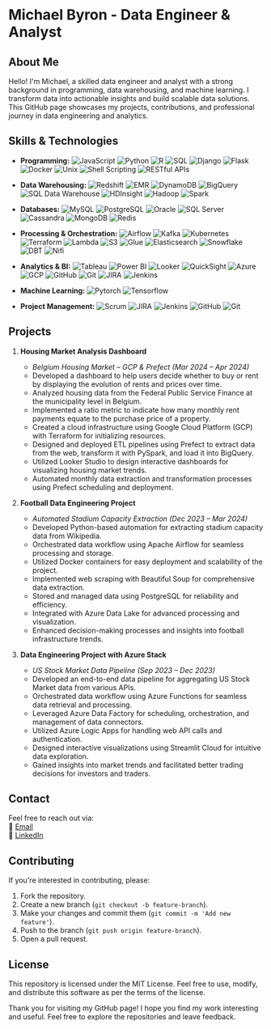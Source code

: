 

# Michael Byron - Data Engineer & Analyst

## About Me
Hello! I'm Michael, a skilled data engineer and analyst with a strong background in programming, data warehousing, and machine learning. I transform data into actionable insights and build scalable data solutions. This GitHub page showcases my projects, contributions, and professional journey in data engineering and analytics.

## Skills & Technologies
- **Programming:** ![JavaScript](https://img.shields.io/badge/-JavaScript-yellow) ![Python](https://img.shields.io/badge/-Python-blue) ![R](https://img.shields.io/badge/-R-blue) ![SQL](https://img.shields.io/badge/-SQL-lightgrey) ![Django](https://img.shields.io/badge/-Django-green) ![Flask](https://img.shields.io/badge/-Flask-black) ![Docker](https://img.shields.io/badge/-Docker-blue) ![Unix](https://img.shields.io/badge/-Unix-blue) ![Shell Scripting](https://img.shields.io/badge/-Shell_Scripting-yellowgreen) ![RESTful APIs](https://img.shields.io/badge/-RESTful_APIs-orange)

- **Data Warehousing:** ![Redshift](https://img.shields.io/badge/-Redshift-red) ![EMR](https://img.shields.io/badge/-EMR-green) ![DynamoDB](https://img.shields.io/badge/-DynamoDB-blue) ![BigQuery](https://img.shields.io/badge/-BigQuery-blue) ![SQL Data Warehouse](https://img.shields.io/badge/-SQL_Data_Warehouse-blue) ![HDInsight](https://img.shields.io/badge/-HDInsight-blue) ![Hadoop](https://img.shields.io/badge/-Hadoop-yellow) ![Spark](https://img.shields.io/badge/-Spark-orange)

- **Databases:** ![MySQL](https://img.shields.io/badge/-MySQL-blue) ![PostgreSQL](https://img.shields.io/badge/-PostgreSQL-blue) ![Oracle](https://img.shields.io/badge/-Oracle-red) ![SQL Server](https://img.shields.io/badge/-SQL_Server-red) ![Cassandra](https://img.shields.io/badge/-Cassandra-blue) ![MongoDB](https://img.shields.io/badge/-MongoDB-green) ![Redis](https://img.shields.io/badge/-Redis-red)

- **Processing & Orchestration:** ![Airflow](https://img.shields.io/badge/-Airflow-blue) ![Kafka](https://img.shields.io/badge/-Kafka-black) ![Kubernetes](https://img.shields.io/badge/-Kubernetes-blue) ![Terraform](https://img.shields.io/badge/-Terraform-purple) ![Lambda](https://img.shields.io/badge/-Lambda-orange) ![S3](https://img.shields.io/badge/-S3-red) ![Glue](https://img.shields.io/badge/-Glue-blue) ![Elasticsearch](https://img.shields.io/badge/-Elasticsearch-blue) ![Snowflake](https://img.shields.io/badge/-Snowflake-lightblue) ![DBT](https://img.shields.io/badge/-DBT-blue) ![Nifi](https://img.shields.io/badge/-Nifi-yellow)

- **Analytics & BI:** ![Tableau](https://img.shields.io/badge/-Tableau-blue) ![Power BI](https://img.shields.io/badge/-Power_BI-yellow) ![Looker](https://img.shields.io/badge/-Looker-blue) ![QuickSight](https://img.shields.io/badge/-QuickSight-blue) ![Azure](https://img.shields.io/badge/-Azure-blue) ![GCP](https://img.shields.io/badge/-GCP-red) ![GitHub](https://img.shields.io/badge/-GitHub-black) ![Git](https://img.shields.io/badge/-Git-red) ![JIRA](https://img.shields.io/badge/-JIRA-blue) ![Jenkins](https://img.shields.io/badge/-Jenkins-red)

- **Machine Learning:** ![Pytorch](https://img.shields.io/badge/-Pytorch-orange) ![Tensorflow](https://img.shields.io/badge/-Tensorflow-orange)

- **Project Management:** ![Scrum](https://img.shields.io/badge/-Scrum-blue) ![JIRA](https://img.shields.io/badge/-JIRA-blue) ![Jenkins](https://img.shields.io/badge/-Jenkins-red) ![GitHub](https://img.shields.io/badge/-GitHub-black) ![Git](https://img.shields.io/badge/-Git-red)

## Projects
1. **Housing Market Analysis Dashboard**  
   - *Belgium Housing Market – GCP & Prefect (Mar 2024 – Apr 2024)*
   - Developed a dashboard to help users decide whether to buy or rent by displaying the evolution of rents and prices over time.
   - Analyzed housing data from the Federal Public Service Finance at the municipality level in Belgium.
   - Implemented a ratio metric to indicate how many monthly rent payments equate to the purchase price of a property.
   - Created a cloud infrastructure using Google Cloud Platform (GCP) with Terraform for initializing resources.
   - Designed and deployed ETL pipelines using Prefect to extract data from the web, transform it with PySpark, and load it into BigQuery.
   - Utilized Looker Studio to design interactive dashboards for visualizing housing market trends.
   - Automated monthly data extraction and transformation processes using Prefect scheduling and deployment.

2. **Football Data Engineering Project**  
   - *Automated Stadium Capacity Extraction (Dec 2023 – Mar 2024)*
   - Developed Python-based automation for extracting stadium capacity data from Wikipedia.
   - Orchestrated data workflow using Apache Airflow for seamless processing and storage.
   - Utilized Docker containers for easy deployment and scalability of the project.
   - Implemented web scraping with Beautiful Soup for comprehensive data extraction.
   - Stored and managed data using PostgreSQL for reliability and efficiency.
   - Integrated with Azure Data Lake for advanced processing and visualization.
   - Enhanced decision-making processes and insights into football infrastructure trends.

3. **Data Engineering Project with Azure Stack**  
   - *US Stock Market Data Pipeline (Sep 2023 – Dec 2023)*
   - Developed an end-to-end data pipeline for aggregating US Stock Market data from various APIs.
   - Orchestrated data workflow using Azure Functions for seamless data retrieval and processing.
   - Leveraged Azure Data Factory for scheduling, orchestration, and management of data connectors.
   - Utilized Azure Logic Apps for handling web API calls and authentication.
   - Designed interactive visualizations using Streamlit Cloud for intuitive data exploration.
   - Gained insights into market trends and facilitated better trading decisions for investors and traders.

## Contact
Feel free to reach out via:  
📧 [Email](mailto:michael_byron@hotmail.co.uk)  
💼 [LinkedIn](https://www.linkedin.com/in/michael-b-a3960273/)

## Contributing
If you're interested in contributing, please:
1. Fork the repository.
2. Create a new branch (`git checkout -b feature-branch`).
3. Make your changes and commit them (`git commit -m 'Add new feature'`).
4. Push to the branch (`git push origin feature-branch`).
5. Open a pull request.

## License
This repository is licensed under the MIT License. Feel free to use, modify, and distribute this software as per the terms of the license.

Thank you for visiting my GitHub page! I hope you find my work interesting and useful. Feel free to explore the repositories and leave feedback.

